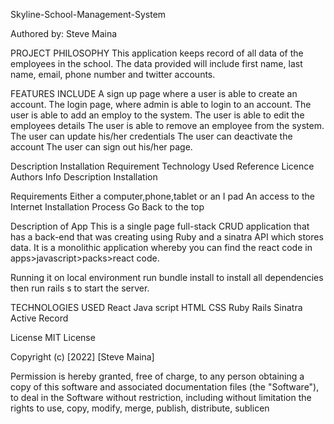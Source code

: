 Skyline-School-Management-System

Authored by: Steve Maina

PROJECT PHILOSOPHY
This application keeps record of all data of the employees in the school.
The data provided will include first name, last name, email, phone number and twitter accounts. 

FEATURES INCLUDE
A sign up page where a user is able to create an account.
The login page, where admin is able to login to an account.
The user is able to add an employ to the system.
The user is able to edit the employees details
The user is able to remove an employee from the system.
The user can update his/her credentials
The user can deactivate the account
The user can sign out his/her page.

Description Installation Requirement Technology Used Reference Licence Authors Info Description Installation

Requirements Either a computer,phone,tablet or an I pad An access to the Internet Installation Process Go Back to the top

Description of App
This is a single page full-stack CRUD application that has a back-end that was creating using Ruby and a sinatra API which stores data. It is a monolithic application whereby you can find the react code in apps>javascript>packs>react code.


Running it on local environment
run bundle install to install all dependencies then run rails s to start the server.


TECHNOLOGIES USED
 React
Java script
HTML
CSS
Ruby 
Rails
Sinatra
Active Record

License MIT License

Copyright (c) [2022] [Steve Maina]

Permission is hereby granted, free of charge, to any person obtaining a copy of this software and associated documentation files (the "Software"), to deal in the Software without restriction, including without limitation the rights to use, copy, modify, merge, publish, distribute, sublicen